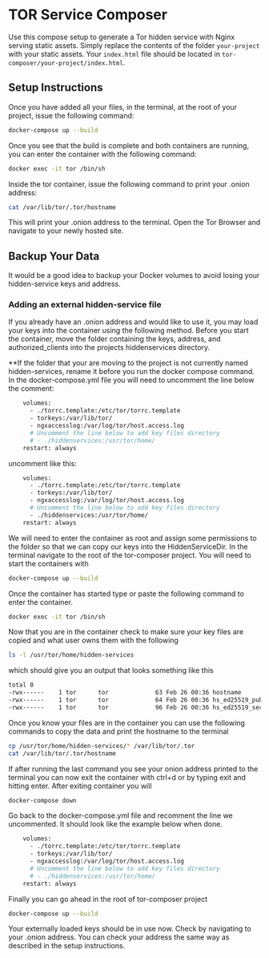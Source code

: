 # TOR Service Composer

Use this compose setup to generate a Tor hidden service with Nginx serving static assets. Simply replace the contents of the folder `your-project` with your static assets. Your `index.html` file should be located in `tor-composer/your-project/index.html`.

## Setup Instructions

Once you have added all your files, in the terminal, at the root of your project, issue the following command:

```bash
docker-compose up --build
```

Once you see that the build is complete and both containers are running, you can enter the container with the following command:

```bash
docker exec -it tor /bin/sh
```

Inside the tor container, issue the following command to print your .onion address:

```bash
cat /var/lib/tor/.tor/hostname
```

This will print your .onion address to the terminal. Open the Tor Browser and navigate to your newly hosted site.

## Backup Your Data

It would be a good idea to backup your Docker volumes to avoid losing your hidden-service keys and address.

### Adding an external hidden-service file

If you already have an .onion address and would like to use it, you may load your keys into the container using the following method. Before you start the container, move the folder containing the keys, address, and authorized_clients into the projects hiddenservices directory.

\*\*If the folder that your are moving to the project is not currently named hidden-services, rename it before you run the docker compose command. In the docker-compose.yml file you will need to uncomment the line below the comment:

```bash
    volumes:
      - ./torrc.template:/etc/tor/torrc.template
      - torkeys:/var/lib/tor/
      - ngxaccesslog:/var/log/tor/host.access.log
      # Uncomment the line below to add key files directory
      # - ./hiddenservices:/usr/tor/home/
    restart: always
```

uncomment like this:

```bash
    volumes:
      - ./torrc.template:/etc/tor/torrc.template
      - torkeys:/var/lib/tor/
      - ngxaccesslog:/var/log/tor/host.access.log
      # Uncomment the line below to add key files directory
      - ./hiddenservices:/usr/tor/home/
    restart: always
```

We will need to enter the container as root and assign some permissions to the folder so that we can copy our keys into the HiddenServiceDir. In the terminal navigate to the root of the tor-composer project. You will need to start the containers with

```bash
docker-compose up --build
```

Once the container has started type or paste the following command to enter the container.

```bash
docker exec -it tor /bin/sh
```

Now that you are in the container check to make sure your key files are copied and what user owns them with the following

```bash
ls -l /usr/tor/home/hidden-services
```

which should give you an output that looks something like this

```bash
total 0
-rwx------    1 tor      tor             63 Feb 26 00:36 hostname
-rwx------    1 tor      tor             64 Feb 26 00:36 hs_ed25519_public_key
-rwx------    1 tor      tor             96 Feb 26 00:36 hs_ed25519_secret_key
```

Once you know your files are in the container you can use the following commands to copy the data and print the hostname to the terminal

```bash
cp /usr/tor/home/hidden-services/* /var/lib/tor/.tor
cat /var/lib/tor/.tor/hostname
```

If after running the last command you see your onion address printed to the terminal you can now exit the container with ctrl+d or by typing exit and hitting enter. After exiting container you will

```bash
docker-compose down
```

Go back to the docker-compose.yml file and recomment the line we uncommented. It should look like the example below when done.

```bash
    volumes:
      - ./torrc.template:/etc/tor/torrc.template
      - torkeys:/var/lib/tor/
      - ngxaccesslog:/var/log/tor/host.access.log
      # Uncomment the line below to add key files directory
      # - ./hiddenservices:/usr/tor/home/
    restart: always
```

Finally you can go ahead in the root of tor-composer project

```bash
docker-compose up --build
```

Your externally loaded keys should be in use now. Check by navigating to your .onion address. You can check your address the same way as described in the setup instructions.
